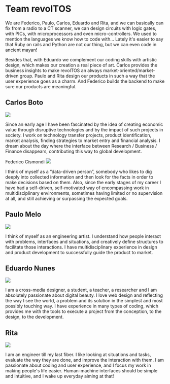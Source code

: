 # Team revolTOS

We are Federico, Paulo, Carlos, Eduardo and Rita, and we can basically can fix from a radio to a CT scanner, we can design circuits with logic gates, with PICs, with microprocessors and even micro-controllers. We used to mention the languages we know how to code with... Lately it's easier to say that Ruby on rails and Python are not our thing, but we can even code in ancient mayan!

Besides that, with Eduardo we complement our coding skills with artistic design, which makes our creation a real piece of art. Carlos provides the business insights to make revolTOS an always market-oriented/market-driven group. Paulo and Rita design our products in such a way that the user experience goes as a charm. And Federico builds the backend to make sure our products are meaningful.


<h2>Carlos Boto</h2> <img src="http://privacypal.fcismondi.koding.io/img/carlosboto.png"/>

Since an early age I have been fascinated by the idea of creating economic value through disruptive
technologies and by the impact of such projects in society. I work on technology transfer projects, product
identification, market analysis, finding strategies to market entry and financial analysis. I dream about the
day where the interface between Research / Business / Finance disappears, contributing this way to
global development.


Federico Cismondi <img src="http://privacypal.fcismondi.koding.io/img/federicocismondi.png"/>

I think of myself as a “data-driven person”, somebody who likes to dig deeply into collected information
and then look for the facts in order to make decisions based on them. Also, since the early stages of my
career I have had a self-driven, self-motivated way of encompassing work in multidisciplinary
environments, sometimes having limited or no supervision at all, and still achieving or surpassing the
expected goals.


<h2>Paulo Melo</h2> <img src="http://privacypal.fcismondi.koding.io/img/paulomelo.png"/>

I think of myself as an engineering artist. I understand how people interact with problems, interfaces and
situations, and creatively define structures to facilitate those interactions. I have multidisciplinary
experience in design and product development to successfully guide the product to market.


<h2>Eduardo Nunes</h2> <img src="http://privacypal.fcismondi.koding.io/img/eduardonunes.png"/>

I am a cross-media designer, a student, a teacher, a researcher and I am absolutely passionate about digital beauty. I love web design and reflecting the way I see the world, a problem and its solution in the simplest and most possibly touching way. I have experience in many types of coding, which provides me with the tools to execute a project from the conception, to the design, to the development.


<h2>Rita</h2> <img src="http://privacypal.fcismondi.koding.io/img/ritaoliveira.png"/>

I am an engineer till my last fiber. I like looking at situations and tasks, evaluate the way they are done, and improve the interaction with them. I am passionate about coding and user experience, and I focus my work in making people's life easier. Human-machine interfaces should be simple and intuitive, and I wake up everyday aiming at that!
